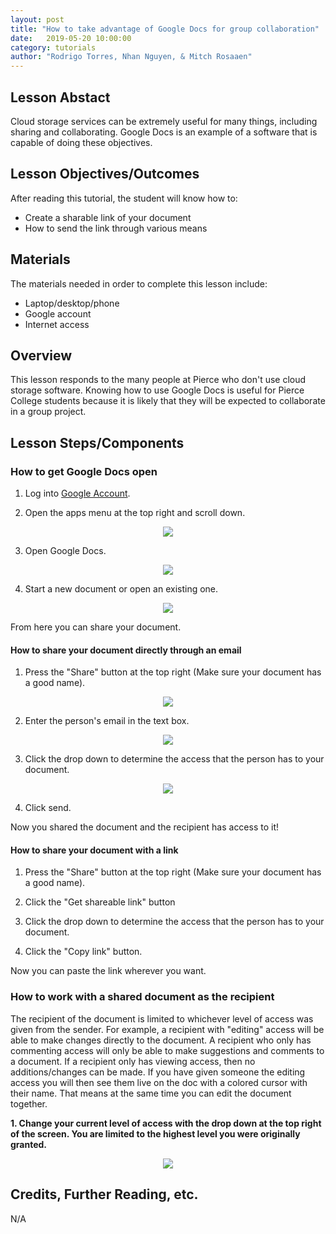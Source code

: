 ```yaml
---
layout: post
title: "How to take advantage of Google Docs for group collaboration" 
date:   2019-05-20 10:00:00
category: tutorials
author: "Rodrigo Torres, Nhan Nguyen, & Mitch Rosaaen" 
---
```


## Lesson Abstact

Cloud storage services can be extremely useful for many things, including sharing and collaborating. Google Docs is an example of a software that is capable of doing these objectives.

## Lesson Objectives/Outcomes

After reading this tutorial, the student will know how to:

- Create a sharable link of your document
- How to send the link through various means

## Materials

The materials needed in order to complete this lesson include:

- Laptop/desktop/phone
- Google account
- Internet access

## Overview

This lesson responds to the many people at Pierce who don't use cloud storage software. Knowing how to use Google Docs is useful for Pierce College students because it is likely that they will be expected to collaborate in a group project.

## Lesson Steps/Components

### How to get Google Docs open

1. Log into [Google Account](https://accounts.google.com).

2. Open the apps menu at the top right and scroll down.

<p align="center">
  <img src="{{ site.baseurl }}/assets/images/GDocCollab/a1.png" >
</p>

3. Open Google Docs.

<p align="center">
  <img src="{{ site.baseurl }}/assets/images/GDocCollab/b1.png" >
</p>

4. Start a new document or open an existing one.

<p align="center">
  <img src="{{ site.baseurl }}/assets/images/GDocCollab/c1.png" >
</p>

From here you can share your document.

#### How to share your document directly through an email

1. Press the "Share" button at the top right (Make sure your document has a good name).

<p align="center">
  <img src="{{ site.baseurl }}/assets/images/GDocCollab/d1.png" >
</p>

2. Enter the person's email in the text box.

<p align="center">
  <img src="{{ site.baseurl }}/assets/images/GDocCollab/e1.png" >
</p>

3. Click the drop down to determine the access that the person has to your document.

<p align="center">
  <img src="{{ site.baseurl }}/assets/images/GDocCollab/f1.png" >
</p>

4. Click send.

Now you shared the document and the recipient has access to it!

#### How to share your document with a link

1. Press the "Share" button at the top right (Make sure your document has a good name).

2. Click the "Get shareable link" button

3. Click the drop down to determine the access that the person has to your document.

4. Click the "Copy link" button.

Now you can paste the link wherever you want.

### How to work with a shared document as the recipient

The recipient of the document is limited to whichever level of access was given from the sender. 
For example, a recipient with "editing" access will be able to make changes directly to the document. A recipient who only has commenting access will only be able to make suggestions and comments to a document. If a recipient only has viewing access, then no additions/changes can be made.
If you have given someone the editing access you will then see them live on the doc with a colored cursor with their name. That means at the same time you can edit the document together.

**1. Change your current level of access with the drop down at the top right of the screen. You are limited to the highest level you were originally granted.**

<p align="center">
  <img src="{{ site.baseurl }}/assets/images/GDocCollab/i.png" >
</p>

## Credits, Further Reading, etc.

N/A
